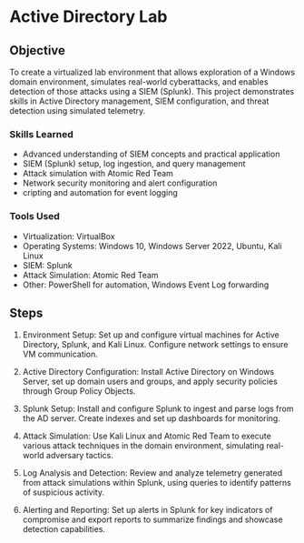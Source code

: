 # Active Directory Lab

## Objective

To create a virtualized lab environment that allows exploration of a Windows domain environment, simulates real-world cyberattacks, and enables detection of those attacks using a SIEM (Splunk). This project demonstrates skills in Active Directory management, SIEM configuration, and threat detection using simulated telemetry.

### Skills Learned

- Advanced understanding of SIEM concepts and practical application
- SIEM (Splunk) setup, log ingestion, and query management
- Attack simulation with Atomic Red Team
- Network security monitoring and alert configuration
- cripting and automation for event logging

### Tools Used

- Virtualization: VirtualBox
- Operating Systems: Windows 10, Windows Server 2022, Ubuntu, Kali Linux
- SIEM: Splunk
- Attack Simulation: Atomic Red Team
- Other: PowerShell for automation, Windows Event Log forwarding

## Steps
1. Environment Setup: Set up and configure virtual machines for Active Directory, Splunk, and Kali Linux. Configure network settings to ensure VM communication.
   
2. Active Directory Configuration: Install Active Directory on Windows Server, set up domain users and groups, and apply security policies through Group Policy Objects.
   
3. Splunk Setup: Install and configure Splunk to ingest and parse logs from the AD server. Create indexes and set up dashboards for monitoring.
  
4. Attack Simulation: Use Kali Linux and Atomic Red Team to execute various attack techniques in the domain environment, simulating real-world adversary tactics.
   
5. Log Analysis and Detection: Review and analyze telemetry generated from attack simulations within Splunk, using queries to identify patterns of suspicious activity.
   
6. Alerting and Reporting: Set up alerts in Splunk for key indicators of compromise and export reports to summarize findings and showcase detection capabilities.
